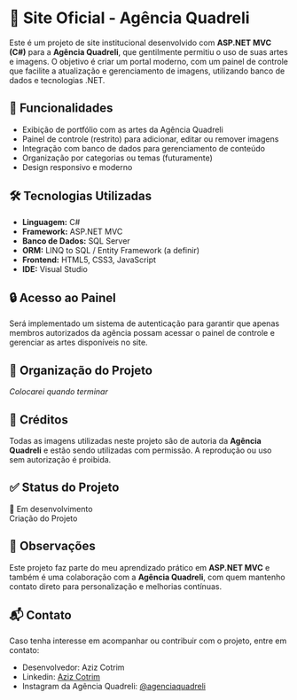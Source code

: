 # 🎨 Site Oficial - Agência Quadreli

Este é um projeto de site institucional desenvolvido com **ASP.NET MVC (C#)** para a **Agência Quadreli**, que gentilmente permitiu o uso de suas artes e imagens. O objetivo é criar um portal moderno, com um painel de controle que facilite a atualização e gerenciamento de imagens, utilizando banco de dados e tecnologias .NET.

## 🚀 Funcionalidades

- Exibição de portfólio com as artes da Agência Quadreli
- Painel de controle (restrito) para adicionar, editar ou remover imagens
- Integração com banco de dados para gerenciamento de conteúdo
- Organização por categorias ou temas (futuramente)
- Design responsivo e moderno

## 🛠️ Tecnologias Utilizadas

- **Linguagem:** C#
- **Framework:** ASP.NET MVC
- **Banco de Dados:** SQL Server
- **ORM:** LINQ to SQL / Entity Framework (a definir)
- **Frontend:** HTML5, CSS3, JavaScript
- **IDE:** Visual Studio

## 🔒 Acesso ao Painel

Será implementado um sistema de autenticação para garantir que apenas membros autorizados da agência possam acessar o painel de controle e gerenciar as artes disponíveis no site.

## 📁 Organização do Projeto

*Colocarei quando terminar*

## 📸 Créditos

Todas as imagens utilizadas neste projeto são de autoria da **Agência Quadreli** e estão sendo utilizadas com permissão. A reprodução ou uso sem autorização é proibida.

## ✅ Status do Projeto

🚧 Em desenvolvimento  
Criação do Projeto

## 📌 Observações

Este projeto faz parte do meu aprendizado prático em **ASP.NET MVC** e também é uma colaboração com a **Agência Quadreli**, com quem mantenho contato direto para personalização e melhorias contínuas.

## 📬 Contato

Caso tenha interesse em acompanhar ou contribuir com o projeto, entre em contato:

- Desenvolvedor: Aziz Cotrim
- Linkedin: [Aziz Cotrim](https://www.linkedin.com/in/aziz-cotrim/)
- Instagram da Agência Quadreli: [@agenciaquadreli](https://www.instagram.com/agenciaquadreli/)
